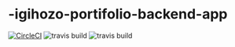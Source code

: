 # -igihozo-portifolio-backend-app
[![CircleCI](https://circleci.com/gh/IgihozoColombe/igihozo-apis.svg?style=svg)](https://circleci.com/gh/circleci/circleci-docs)
![travis build](https://img.shields.io/github/package-json/dependency-version/IgihozoColombe/-igihozo-portifolio-backend-app/dev/mocha)
![travis build](https://img.shields.io/github/package-json/dependency-version/IgihozoColombe/-igihozo-portifolio-backend-app/dev/chai)

